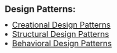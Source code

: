 # Design Patterns: 

<ul>
    <li style="font-size:25px"><a href="ListOfCreationalPatterns.md">Creational Design Patterns</a></li>
    <li style="font-size:25px"><a href="ListOfStructuralPatterns.md">Structural Design Patterns</a></li>
    <li style="font-size:25px"><a href="ListOfBehavioralPatterns.md">Behavioral Design Patterns</a></li>
</ul>